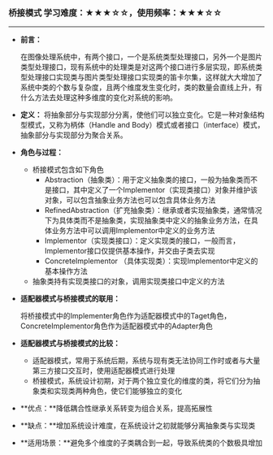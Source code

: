 ### 桥接模式	学习难度：★★★☆☆，使用频率：★★★☆☆ 

***
* **前言：**

  在图像处理系统中，有两个接口，一个是系统类型处理接口，另外一个是图片类型处理接口，现有系统中的处理类是对这两个接口进行多层实现，即系统类型处理接口实现类与图片类型处理接口实现类的笛卡尔集，这样就大大增加了系统中类的个数与复杂度，且两个维度发生变化时，类的数量会直线上升，有什么方法去处理这种多维度的变化对系统的影响。

* **定义：** 将抽象部分与实现部分分离，使他们可以独立变化。它是一种对象结构型模式，又称为柄体（Handle and Body）模式或者接口（interface）模式，抽象部分与实现部分为聚合关系。

* **角色与过程：**

  * 桥接模式包含如下角色
    - Abstraction（抽象类）：用于定义抽象类的接口，一般为抽象类而不是接口，其中定义了一个Implementor（实现类接口）对象并维护该对象，可以包含抽象业务方法也可以包含具体业务方法
    - RefinedAbstraction（扩充抽象类）：继承或者实现抽象类，通常情况下为具体类而不是抽象类，实现抽象类中定义的抽象业务方法，在具体业务方法中可以调用Implementor中定义的业务方法
    - Implementor（实现类接口）：定义实现类的接口，一般而言，Implementor接口仅提供基本操作，并交由子类去实现
    - ConcreteImplementor （具体实现类）：实现Implementor中定义的基本操作方法
  * 抽象类持有实现类接口的对象，调用实现类接口中定义的方法

* **适配器模式与桥接模式的联用：**

  将桥接模式中的Implementer角色作为适配器模式中的Taget角色，ConcreteImplementor角色作为适配器模式中的Adapter角色

* **适配器模式与桥接模式的比较：**

  * 适配器模式，常用于系统后期，系统与现有类无法协同工作时或者与大量第三方接口交互时，使用适配器模式进行处理
  * 桥接模式，系统设计初期，对于两个独立变化的维度的类，将它们分为抽象类和实现类两种角色，使它们能够独立的变化

* **优点：**降低耦合性继承关系转变为组合关系，提高拓展性

* **缺点：**增加系统设计难度，在系统设计之初就能够分离抽象类与实现类

* **适用场景：**避免多个维度的子类耦合到一起，导致系统类的个数极具增加